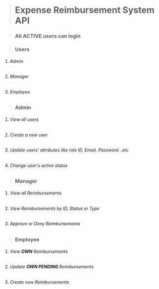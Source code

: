 > # **Expense Reimbursement System API**

> ### **All ACTIVE users can login**

> ### **Users**
1. ###### Admin
2. ###### Manager
3. ###### Employee
> ### **Admin**
1. ###### View all users
2. ###### Create a new user
3. ###### Update users' attributes like role ID, Email, Password ..etc
4. ###### Change user's active status
> ### **Manager**
1. ###### View all Reimbursements
2. ###### View Reimbursements by ID, Status or Type
3. ###### Approve or Deny Reimbursements
> ### **Employee**
1. ###### View **OWN** Reimbursements
2. ###### Update **OWN PENDING** Reimbursements
3. ###### Create new Reimbursements


